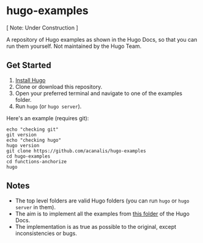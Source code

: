 # hugo-examples

[ Note: Under Construction ]

A repository of Hugo examples as shown in the Hugo Docs, so that you can run them yourself. Not maintained by the Hugo Team.

## Get Started 

1. [Install Hugo](https://gohugo.io/getting-started/installing/)
2. Clone or download this repository.
3. Open your preferred terminal and navigate to one of the examples folder.
4. Run `hugo` (or `hugo server`).

Here's an example (requires git): 

```console
echo "checking git"
git version 
echo "checking hugo"
hugo version
git clone https://github.com/acanalis/hugo-examples
cd hugo-examples
cd functions-anchorize
hugo
```

## Notes

* The top level folders are valid Hugo folders (you can run `hugo` or `hugo server` in them).
* The aim is to implement all the examples from [this folder](https://github.com/gohugoio/hugoDocs/tree/master/content/en) of the Hugo Docs.
* The implementation is as true as possible to the original, except inconsistencies or bugs.
